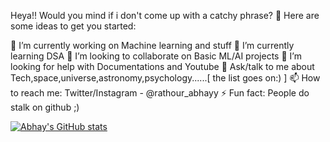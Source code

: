 Heya!! Would you mind if i don't come up with a catchy phrase? 👋
Here are some ideas to get you started:

🔭 I’m currently working on Machine learning and stuff
🌱 I’m currently learning DSA
👯 I’m looking to collaborate on Basic ML/AI projects
🤔 I’m looking for help with Documentations and Youtube
💬 Ask/talk to me about Tech,space,universe,astronomy,psychology......[ the list goes on:) ]
📫 How to reach me: Twitter/Instagram - @rathour_abhayy
⚡ Fun fact: People do stalk on github ;)

[![Abhay's GitHub stats](https://github-readme-stats.vercel.app/api?username=abby1611)](https://github.com/anuraghazra/github-readme-stats)
